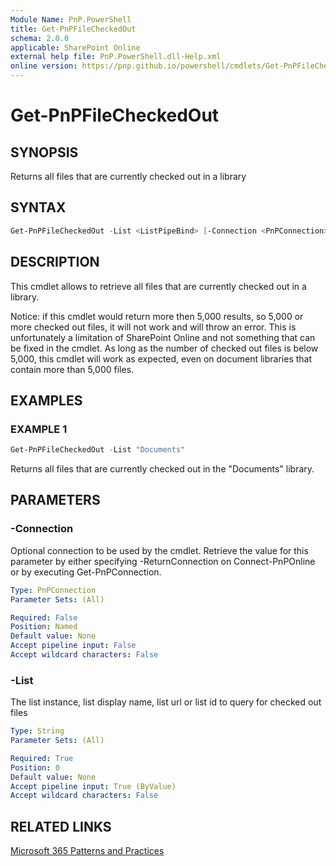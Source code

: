 ```yaml
---
Module Name: PnP.PowerShell
title: Get-PnPFileCheckedOut
schema: 2.0.0
applicable: SharePoint Online
external help file: PnP.PowerShell.dll-Help.xml
online version: https://pnp.github.io/powershell/cmdlets/Get-PnPFileCheckedOut.html
---
```

 
# Get-PnPFileCheckedOut

## SYNOPSIS
Returns all files that are currently checked out in a library

## SYNTAX

```powershell
Get-PnPFileCheckedOut -List <ListPipeBind> [-Connection <PnPConnection>] 
```

## DESCRIPTION

This cmdlet allows to retrieve all files that are currently checked out in a library.

Notice: if this cmdlet would return more then 5,000 results, so 5,000 or more checked out files, it will not work and will throw an error. This is unfortunately a limitation of SharePoint Online and not something that can be fixed in the cmdlet. As long as the number of checked out files is below 5,000, this cmdlet will work as expected, even on document libraries that contain more than 5,000 files.

## EXAMPLES

### EXAMPLE 1
```powershell
Get-PnPFileCheckedOut -List "Documents"
```

Returns all files that are currently checked out in the "Documents" library.

## PARAMETERS

### -Connection
Optional connection to be used by the cmdlet. Retrieve the value for this parameter by either specifying -ReturnConnection on Connect-PnPOnline or by executing Get-PnPConnection.

```yaml
Type: PnPConnection
Parameter Sets: (All)

Required: False
Position: Named
Default value: None
Accept pipeline input: False
Accept wildcard characters: False
```

### -List
The list instance, list display name, list url or list id to query for checked out files

```yaml
Type: String
Parameter Sets: (All)

Required: True
Position: 0
Default value: None
Accept pipeline input: True (ByValue)
Accept wildcard characters: False
```

## RELATED LINKS

[Microsoft 365 Patterns and Practices](https://aka.ms/m365pnp)